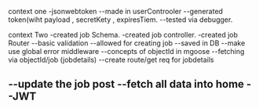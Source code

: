 context one
-jsonwebtoken
--made in userControoler
--generated token(wiht payload , secretKety , expiresTiem.
--tested via debugger.


context Two
-created job Schema.
-created job controller.
-created job Router
--basic validation
--allowed for creating job
--saved in DB
--make use global error middleware
--concepts of objectId in mgoose
--fetching via objectId/job (jobdetails)
--create route/get req for jobdetails

--update the job post
--fetch all data into home
--JWT  
-